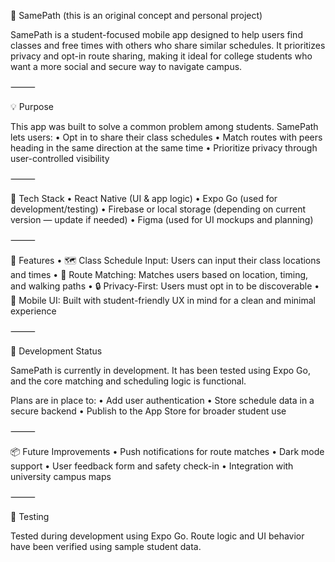 📍 SamePath (this is an original concept and personal project)

SamePath is a student-focused mobile app designed to help users find classes and free times with others who share similar schedules. It prioritizes privacy and opt-in route sharing, making it ideal for college students who want a more social and secure way to navigate campus.

⸻

💡 Purpose

This app was built to solve a common problem among students. SamePath lets users:
	•	Opt in to share their class schedules
	•	Match routes with peers heading in the same direction at the same time
	•	Prioritize privacy through user-controlled visibility

⸻

🔨 Tech Stack
	•	React Native (UI & app logic)
	•	Expo Go (used for development/testing)
	•	Firebase or local storage (depending on current version — update if needed)
	•	Figma (used for UI mockups and planning)

⸻

📱 Features
	•	🗺️ Class Schedule Input: Users can input their class locations and times
	•	🤝 Route Matching: Matches users based on location, timing, and walking paths
	•	🔒 Privacy-First: Users must opt in to be discoverable
	•	📱 Mobile UI: Built with student-friendly UX in mind for a clean and minimal experience

⸻

🚧 Development Status

SamePath is currently in development. It has been tested using Expo Go, and the core matching and scheduling logic is functional.

Plans are in place to:
	•	Add user authentication
	•	Store schedule data in a secure backend
	•	Publish to the App Store for broader student use

⸻

📦 Future Improvements
	•	Push notifications for route matches
	•	Dark mode support
	•	User feedback form and safety check-in
	•	Integration with university campus maps

⸻

🧪 Testing

Tested during development using Expo Go. Route logic and UI behavior have been verified using sample student data.
